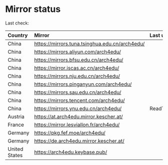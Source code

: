 <script src="./time.js"></script>
# Mirror status
Last check: <script type="text/javascript">localize(1667766268.2512765);</script>

|Country|Mirror|Last update|
|:------|:-----|:----------|
|China|https://mirrors.tuna.tsinghua.edu.cn/arch4edu/|<script type="text/javascript">localize(1667716890);</script>|
|China|https://mirrors.aliyun.com/arch4edu/|<script type="text/javascript">localize(1667633312);</script>|
|China|https://mirrors.bfsu.edu.cn/arch4edu/|<script type="text/javascript">localize(1667716890);</script>|
|China|https://mirror.iscas.ac.cn/arch4edu/|<script type="text/javascript">localize(1667716890);</script>|
|China|https://mirrors.nju.edu.cn/arch4edu/|<script type="text/javascript">localize(1667716890);</script>|
|China|https://mirrors.pinganyun.com/arch4edu/|<script type="text/javascript">localize(1667716890);</script>|
|China|https://mirrors.sau.edu.cn/arch4edu/|<script type="text/javascript">localize(1650446957);</script>|
|China|https://mirrors.tencent.com/arch4edu/|<script type="text/javascript">localize(1667674070);</script>|
|China|https://mirrors.ynu.edu.cn/arch4edu/|ReadTimeout|
|Austria|https://at.arch4edu.mirror.kescher.at/|<script type="text/javascript">localize(1667716890);</script>|
|France|https://mirror.lesviallon.fr/arch4edu/|<script type="text/javascript">localize(1667716890);</script>|
|Germany|https://pkg.fef.moe/arch4edu/|<script type="text/javascript">localize(1667716890);</script>|
|Germany|https://de.arch4edu.mirror.kescher.at/|<script type="text/javascript">localize(1667716890);</script>|
|United States|https://arch4edu.keybase.pub/|<script type="text/javascript">localize(1667716890);</script>|

<script src="./tablefilter/tablefilter.js"></script>
<script src="./table.js"></script>